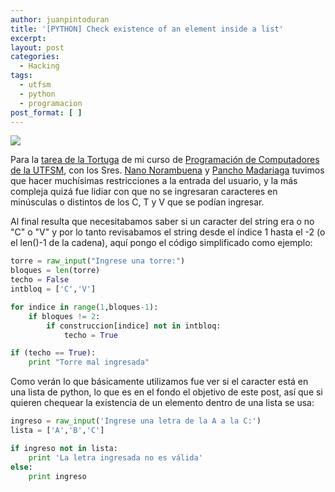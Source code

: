 ```yaml
---
author: juanpintoduran
title: '[PYTHON] Check existence of an element inside a list'
excerpt:
layout: post
categories:
  - Hacking
tags:
  - utfsm
  - python
  - programacion
post_format: [ ]
---
```


[![][4]][4]

Para la [tarea de la Tortuga][1] de mi curso de [Programación de Computadores de la UTFSM][2], con los Sres. [Nano Norambuena][5] y [Pancho Madariaga][3] tuvimos que hacer muchísimas restricciones a la entrada del usuario, y la más compleja quizá fue lidiar con que no se ingresaran caracteres en minúsculas o distintos de los C, T y V que se podían ingresar.

Al final resulta que necesitabamos saber si un caracter del string era o no "C" o "V" y por lo tanto revisabamos el string desde el índice 1 hasta el -2 (o el len()-1 de la cadena), aquí pongo el código simplificado como ejemplo:

~~~python
torre = raw_input("Ingrese una torre:")
bloques = len(torre)
techo = False
intbloq = ['C','V']

for indice in range(1,bloques-1):
    if bloques != 2:
        if construccion[indice] not in intbloq:
            techo = True

if (techo == True):
    print "Torre mal ingresada"
~~~

Como verán lo que básicamente utilizamos fue ver si el caracter está en una lista de python, lo que es en el fondo el objetivo de este post, así que si quieren chequear la existencia de un elemento dentro de una lista se usa:

~~~python
ingreso = raw_input('Ingrese una letra de la A a la C:')
lista = ['A','B','C']

if ingreso not in lista:
    print 'La letra ingresada no es válida'
else:
    print ingreso

~~~

 [1]: http://progra.usm.cl/apunte/tareas/2013-1/tarea-1.html
 [2]: http://progra.usm.cl/
 [3]: http://github.com/franciscomadariaga
 [4]: http://cabargas.me/images/tortuga.png
 [5]: http://github.com/nanorambuena